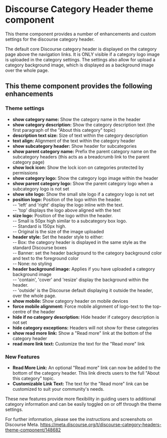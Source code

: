 # Discourse Category Header theme component
This theme component provides a number of enhancements and custom settings for the discourse category header.

The default core Discourse category header is displayed on the category page above the navigation links. It is ONLY visible if a category logo image is uploaded in the category settings. The settings also allow for upload a category background image, which is displayed as a background image over the whole page.

## This theme component provides the following enhancements

### Theme settings

* <b>show category name:</b> Show the category name in the header
* <b>show category description:</b> Show the category description text (the first paragraph of the "About this category" topic)
* <b>description text size:</b> Size of text within the category description
* <b>text align: </b>Alignment of the text within the category header
* <b>show subcategory header:</b> Show header for subcategories
* <b>show parent category name:</b> Prefix the parent category name on the subcategory headers (this acts as a breadcrumb link to the parent category page)
* <b>show lock icon:</b> Show the lock icon on categories protected by permissions
* <b>show category logo:</b> Show the category logo image within the header
* <b>show parent category logo:</b> Show the parent category logo when a subcategory logo is not set
* <b>show site logo:</b> Show the small site logo if a category logo is not set
* <b>position logo:</b> Position of the logo within the header.
<br>-- 'left' and 'right' display the logo inline with the text. 
<br>-- 'top' displays the logo above aligned with the text
* <b>size logo:</b> Position of the logo within the header. 
<br>-- Small is 50px high similar to a subcategory box logo. 
<br>-- Standard is 150px high. 
<br>-- Original is the size of the image uploaded
* <b>header style:</b> Set the header style to either: 
<br>-- Box: the category header is displayed in the same style as the standard Discourse boxes
<br>-- Banner: set the header background to the category background color and text to the foreground color 
<br>-- None: no styling
* <b>header background image:</b> Applies if you have uploaded a category background image 
<br>-- 'contain', 'cover' and 'resize' display the background within the header. 
<br>-- 'outside' is the Discourse default displaying it outside the header, over the whole page.
* <b>show mobile: </b>Show category header on mobile devices
* <b>force mobile alignment:</b> Force mobile alignment of logo-text to the top-centre of the header
* <b>hide if no category description:</b> Hide header if category description is not set
* <b>hide category exceptions:</b> Headers will not show for these categories
* <b>show read more link:</b> Show a "Read more" link at the bottom of the category header
* <b>read more link text:</b> Customize the text for the "Read more" link

### New Features

* <b>Read More Link:</b> An optional "Read more" link can now be added to the bottom of the category header. This link directs users to the full "About this category" topic.
* <b>Customizable Link Text:</b> The text for the "Read more" link can be customized to suit your community's needs.

These new features provide more flexibility in guiding users to additional category information and can be easily toggled on or off through the theme settings.

For further information, please see the instructions and screenshots on Discourse Meta.
https://meta.discourse.org/t/discourse-category-headers-theme-component/148682
